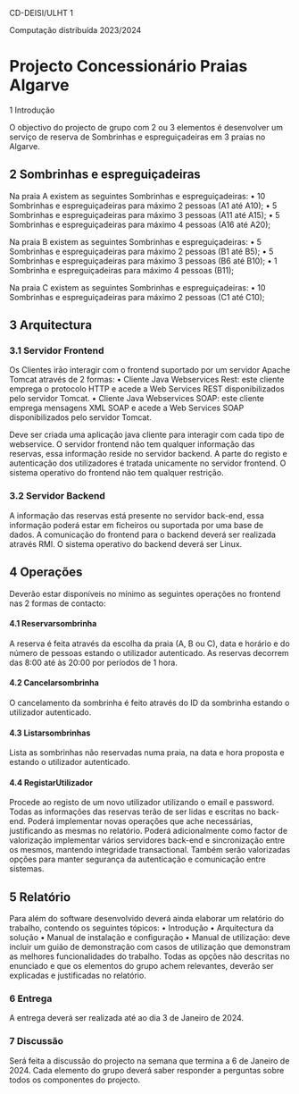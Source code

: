 CD-DEISI/ULHT 1

Computação distribuída 2023/2024

# Projecto Concessionário Praias Algarve

1 Introdução

O objectivo do projecto de grupo com 2 ou 3 elementos é desenvolver um serviço de reserva de Sombrinhas e espreguiçadeiras em 3 praias no Algarve.

## 2 Sombrinhas e espreguiçadeiras

Na praia A existem as seguintes Sombrinhas e espreguiçadeiras:
	• 10 Sombrinhas e espreguiçadeiras para máximo 2 pessoas (A1 até A10);
	• 5 Sombrinhas e espreguiçadeiras para máximo 3 pessoas (A11 até A15);
	• 5 Sombrinhas e espreguiçadeiras para máximo 4 pessoas (A16 até A20);
	
Na praia B existem as seguintes Sombrinhas e espreguiçadeiras:
	• 5 Sombrinhas e espreguiçadeiras para máximo 2 pessoas (B1 até B5);
	• 5 Sombrinhas e espreguiçadeiras para máximo 3 pessoas (B6 até B10);
	• 1 Sombrinha e espreguiçadeiras para máximo 4 pessoas (B11);
	
Na praia C existem as seguintes Sombrinhas e espreguiçadeiras:
		• 10 Sombrinhas e espreguiçadeiras para máximo 2 pessoas (C1 até C10);
		
## 3 Arquitectura

### 3.1 Servidor Frontend
Os Clientes irão interagir com o frontend suportado por um servidor Apache Tomcat através
de 2 formas:
	• Cliente Java Webservices Rest: este cliente emprega o protocolo HTTP e acede a Web Services REST disponibilizados pelo servidor Tomcat.
	• Cliente Java Webservices SOAP: este cliente emprega mensagens XML SOAP e acede a Web Services SOAP disponibilizados pelo servidor Tomcat. 

Deve ser criada uma aplicação java cliente para interagir com cada tipo de webservice. 
O servidor frontend não tem qualquer informação das reservas, essa informação reside no servidor backend.
A parte do registo e autenticação dos utilizadores é tratada unicamente no servidor frontend.
O sistema operativo do frontend não tem qualquer restrição.
	
### 3.2 Servidor Backend
A informação das reservas está presente no servidor back-end, essa informação poderá estar em ficheiros ou suportada por uma base de dados.
A comunicação do frontend para o backend deverá ser realizada através RMI.
O sistema operativo do backend deverá ser Linux.


## 4 Operações

Deverão estar disponíveis no mínimo as seguintes operações no frontend nas 2 formas de contacto:

#### 4.1 Reservarsombrinha
A reserva é feita através da escolha da praia (A, B ou C), data e horário e do número de pessoas estando o utilizador autenticado. As reservas decorrem das 8:00 até às 20:00 por períodos de 1 hora.

#### 4.2 Cancelarsombrinha
O cancelamento da sombrinha é feito através do ID da sombrinha estando o utilizador autenticado.

#### 4.3 Listarsombrinhas
Lista as sombrinhas não reservadas numa praia, na data e hora proposta e estando o utilizador
autenticado.

#### 4.4 RegistarUtilizador
Procede ao registo de um novo utilizador utilizando o email e password.
Todas as informações das reservas terão de ser lidas e escritas no back-end. Poderá implementar novas operações que ache necessárias, justificando as mesmas no relatório.
Poderá adicionalmente como factor de valorização implementar vários servidores back-end e sincronização entre os mesmos, mantendo integridade transactional. Também serão valorizadas opções para manter segurança da autenticação e comunicação entre sistemas.

## 5 Relatório
Para além do software desenvolvido deverá ainda elaborar um relatório do trabalho, contendo os
seguintes tópicos:
• Introdução
• Arquitectura da solução
• Manual de instalação e configuração
• Manual de utilização: deve incluir um guião de demonstração com casos de utilização que
demonstram as melhores funcionalidades do trabalho.
Todas as opções não descritas no enunciado e que os elementos do grupo achem relevantes,
deverão ser explicadas e justificadas no relatório.

### 6 Entrega
A entrega deverá ser realizada até ao dia 3 de Janeiro de 2024.

### 7 Discussão
Será feita a discussão do projecto na semana que termina a 6 de Janeiro de 2024. 
Cada elemento do grupo deverá saber responder a perguntas sobre todos os componentes do projecto.